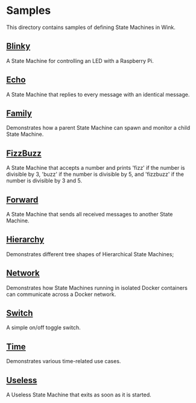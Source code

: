 # Samples

This directory contains samples of defining State Machines in Wink.

## [Blinky](blinky/README.md)

A State Machine for controlling an LED with a Raspberry Pi.

## [Echo](echo/README.md)

A State Machine that replies to every message with an identical message.

## [Family](family/README.md)

Demonstrates how a parent State Machine can spawn and monitor a child State Machine.

## [FizzBuzz](fizzbuzz/README.md)

A State Machine that accepts a number and prints 'fizz' if the number is divisible by 3, 'buzz' if the number is divisible by 5, and 'fizzbuzz' if the number is divisible by 3 and 5.

## [Forward](forward/README.md)

A State Machine that sends all received messages to another State Machine.

## [Hierarchy](hierarchy/README.md)

Demonstrates different tree shapes of Hierarchical State Machines;

## [Network](network/README.md)

Demonstrates how State Machines running in isolated Docker containers can communicate across a Docker network.

## [Switch](switch/README.md)

A simple on/off toggle switch.

## [Time](time/README.md)

Demonstrates various time-related use cases.

## [Useless](useless/README.md)

A Useless State Machine that exits as soon as it is started.
